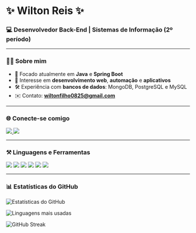 <h1 align="left">✨ Wilton Reis ✨</h1>
<h3 align="left">💻 Desenvolvedor Back-End | Sistemas de Informação (2º período)</h3>

---

### 👨‍💻 Sobre mim
- 🚀 Focado atualmente em **Java** e **Spring Boot**  
- 📱 Interesse em **desenvolvimento web**, **automação** e **aplicativos**  
- 🛠 Experiência com **bancos de dados**: MongoDB, PostgreSQL e MySQL
- ✉️ Contato: **wiltonfilho0825@gmail.com**

---

### 🌐 Conecte-se comigo
<p align="left">
<a href="https://www.linkedin.com/feed/?trk=guest_homepage-basic_google-one-tap-submit" target="blank">
  <img src="https://img.shields.io/badge/LinkedIn-%230077B5.svg?style=for-the-badge&logo=linkedin&logoColor=white"/>
</a>
<a href="https://github.com/WiltonReis" target="blank">
  <img src="https://img.shields.io/badge/GitHub-%23121011.svg?style=for-the-badge&logo=github&logoColor=white"/>
</a>
</p>

---

### ⚒️ Linguagens e Ferramentas
<p align="left">
  <img src="https://img.shields.io/badge/Java-ED8B00?style=for-the-badge&logo=openjdk&logoColor=white"/>  
  <img src="https://img.shields.io/badge/Spring_Boot-6DB33F?style=for-the-badge&logo=springboot&logoColor=white"/>  
  <img src="https://img.shields.io/badge/MongoDB-4EA94B?style=for-the-badge&logo=mongodb&logoColor=white"/>  
  <img src="https://img.shields.io/badge/MySQL-005C84?style=for-the-badge&logo=mysql&logoColor=white"/>  
  <img src="https://img.shields.io/badge/PostgreSQL-316192?style=for-the-badge&logo=postgresql&logoColor=white"/>  
  <img src="https://img.shields.io/badge/Postman-FF6C37?style=for-the-badge&logo=postman&logoColor=white"/>  
</p>

---

### 📊 Estatísticas do GitHub
<p align="left">
  <img src="https://github-readme-stats.vercel.app/api?username=wiltonreis&show_icons=true&theme=tokyonight" alt="Estatísticas do GitHub" />
</p>

<p align="left">
  <img src="https://github-readme-stats.vercel.app/api/top-langs/?username=wiltonreis&layout=compact&theme=tokyonight" alt="Linguagens mais usadas" />
</p>

<p align="left">
  <img src="https://github-readme-streak-stats.herokuapp.com/?user=wiltonreis&theme=tokyonight" alt="GitHub Streak" />
</p>
